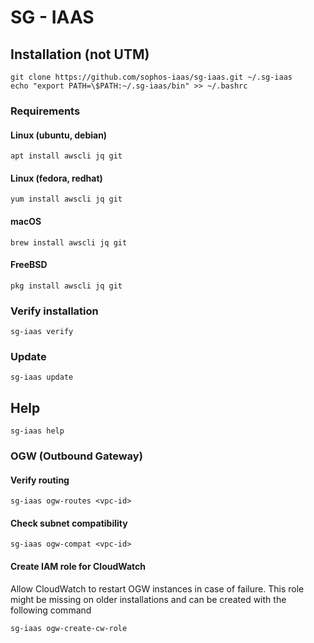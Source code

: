 # SG - IAAS

## Installation (not UTM)

    git clone https://github.com/sophos-iaas/sg-iaas.git ~/.sg-iaas
    echo "export PATH=\$PATH:~/.sg-iaas/bin" >> ~/.bashrc

### Requirements

#### Linux (ubuntu, debian)

    apt install awscli jq git

#### Linux (fedora, redhat)

    yum install awscli jq git

#### macOS

    brew install awscli jq git

#### FreeBSD

    pkg install awscli jq git

### Verify installation

    sg-iaas verify

### Update

    sg-iaas update

## Help

    sg-iaas help

### OGW (Outbound Gateway)

#### Verify routing

    sg-iaas ogw-routes <vpc-id>

#### Check subnet compatibility

    sg-iaas ogw-compat <vpc-id>

#### Create IAM role for CloudWatch

Allow CloudWatch to restart OGW instances in case of failure. This role might be
missing on older installations and can be created with the following command

    sg-iaas ogw-create-cw-role
